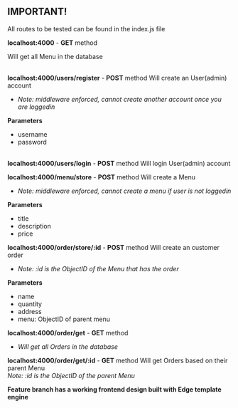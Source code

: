 ## IMPORTANT!

All routes to be tested can be found in the index.js file<br/>

**localhost:4000** - **GET** method

Will get all Menu in the database<br/><br/>

**localhost:4000/users/register** - **POST** method
Will create an User(admin) account        
* *Note: middleware enforced, cannot create another account once you are loggedin*

**Parameters**
* username
* password<br/><br/>


**localhost:4000/users/login** - **POST** method
Will login User(admin) account


**localhost:4000/menu/store** - **POST** method
Will create a Menu        
* *Note: middleware enforced, cannot create a menu if user is not loggedin*

**Parameters**
* title
* description
* price


**localhost:4000/order/store/:id** - **POST** method
Will create an customer order        
* *Note: :id is the ObjectID of the Menu that has the order*

**Parameters**
* name
* quantity
* address
* menu: ObjectID of parent menu


**localhost:4000/order/get** - **GET** method
* *Will get all Orders in the database*

**localhost:4000/order/get/:id** - **GET** method
Will get Orders based on their parent Menu  
*Note: :id is the ObjectID of the parent Menu*


**Feature branch has a working frontend design built with Edge template engine**


